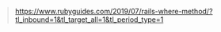 > https://www.rubyguides.com/2019/07/rails-where-method/?tl_inbound=1&tl_target_all=1&tl_period_type=1
